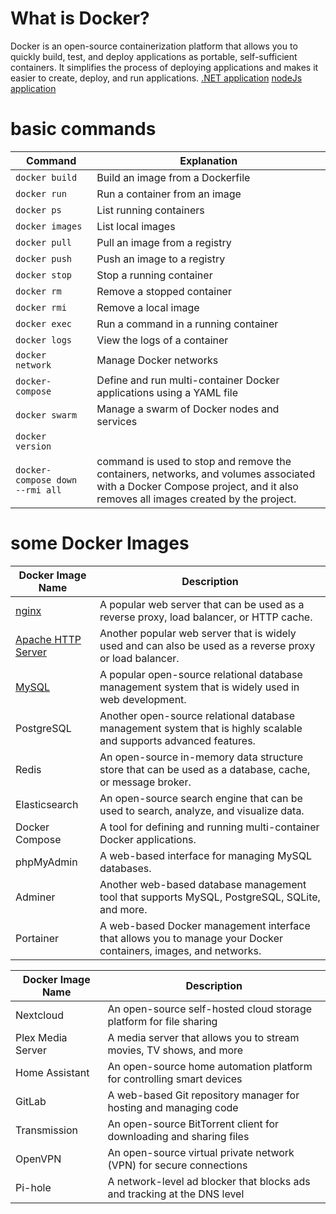 # What is Docker?
Docker is an open-source containerization platform that allows you to quickly build, test, and deploy applications as portable, self-sufficient containers. It simplifies the process of deploying applications and makes it easier to create, deploy, and run applications.
[.NET application](https://docs.docker.com/language/dotnet/?uuid=0FF37F5E-BE8D-4C11-84F8-16C7C661EA8A)
[nodeJs application](https://docs.docker.com/language/nodejs/?uuid=0FF37F5E-BE8D-4C11-84F8-16C7C661EA8A)
# basic commands
| Command                         | Explanation                                                                                                                                                               |
| ------------------------------- | ------------------------------------------------------------------------------------------------------------------------------------------------------------------------- |
| `docker build`                  | Build an image from a Dockerfile                                                                                                                                          |
| `docker run`                    | Run a container from an image                                                                                                                                             |
| `docker ps`                     | List running containers                                                                                                                                                   |
| `docker images`                 | List local images                                                                                                                                                         |
| `docker pull`                   | Pull an image from a registry                                                                                                                                             |
| `docker push`                   | Push an image to a registry                                                                                                                                               |
| `docker stop`                   | Stop a running container                                                                                                                                                  |
| `docker rm`                     | Remove a stopped container                                                                                                                                                |
| `docker rmi`                    | Remove a local image                                                                                                                                                      |
| `docker exec`                   | Run a command in a running container                                                                                                                                      |
| `docker logs`                   | View the logs of a container                                                                                                                                              |
| `docker network`                | Manage Docker networks                                                                                                                                                    |
| `docker-compose`                | Define and run multi-container Docker applications using a YAML file                                                                                                      |
| `docker swarm`                  | Manage a swarm of Docker nodes and services                                                                                                                               |
| `docker version`                |                                                                                                                                                                           |
| `docker-compose down --rmi all` | command is used to stop and remove the containers, networks, and volumes associated with a Docker Compose project, and it also removes all images created by the project. |

# some Docker Images
| Docker Image Name                                    | Description                                                                                                       |
| ---------------------------------------------------- | ----------------------------------------------------------------------------------------------------------------- |
| [nginx](https://hub.docker.com/_/nginx)              | A popular web server that can be used as a reverse proxy, load balancer, or HTTP cache.                           |
| [Apache HTTP Server](https://hub.docker.com/_/httpd) | Another popular web server that is widely used and can also be used as a reverse proxy or load balancer.          |
| [MySQL](https://hub.docker.com/_/mysql)                                                | A popular open-source relational database management system that is widely used in web development.               |
| PostgreSQL                                           | Another open-source relational database management system that is highly scalable and supports advanced features. |
| Redis                                                | An open-source in-memory data structure store that can be used as a database, cache, or message broker.           |
| Elasticsearch                                        | An open-source search engine that can be used to search, analyze, and visualize data.                             |
| Docker Compose                                       | A tool for defining and running multi-container Docker applications.                                              |
| phpMyAdmin                                           | A web-based interface for managing MySQL databases.                                                               |
| Adminer                                              | Another web-based database management tool that supports MySQL, PostgreSQL, SQLite, and more.                     |
| Portainer                                            | A web-based Docker management interface that allows you to manage your Docker containers, images, and networks.   |

| Docker Image Name | Description                                                              |
| ----------------- | ------------------------------------------------------------------------ |
| Nextcloud         | An open-source self-hosted cloud storage platform for file sharing       |
| Plex Media Server | A media server that allows you to stream movies, TV shows, and more      |
| Home Assistant    | An open-source home automation platform for controlling smart devices    |
| GitLab            | A web-based Git repository manager for hosting and managing code         |
| Transmission      | An open-source BitTorrent client for downloading and sharing files       |
| OpenVPN           | An open-source virtual private network (VPN) for secure connections      |
| Pi-hole           | A network-level ad blocker that blocks ads and tracking at the DNS level |
